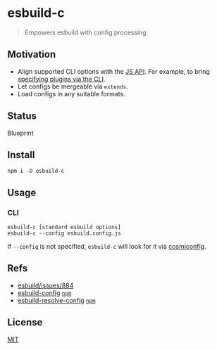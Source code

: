 # esbuild-c
> Empowers esbuild with config processing

## Motivation
* Align supported CLI options with the [JS API](). For example, to bring [specifying plugins via the CLI](https://github.com/evanw/esbuild/issues/884).
* Let configs be mergeable via `extends`.
* Load configs in any suitable formats.


## Status
Blueprint

## Install
```shell
npm i -D esbuild-c
```

## Usage

### CLI
```shell
esbuild-c [standard esbuild options]
esbuild-c --config esbuild.config.js
```
If `--config` is not specified, `esbuild-c` will look for it via [cosmiconfig](https://github.com/cosmiconfig/cosmiconfig).

## Refs
* [esbuild/issues/884](https://github.com/evanw/esbuild/issues/884)
* [esbuild-config](https://github.com/bpierre/esbuild-config) [`npm`](https://www.npmjs.com/package/esbuild-config)
* [esbuild-resolve-config](https://github.com/yee94/utils/tree/main/packages/esbuild-resolve-config) [`npm`](https://www.npmjs.com/package/esbuild-resolve-config)

## License
[MIT](./LICENSE)
